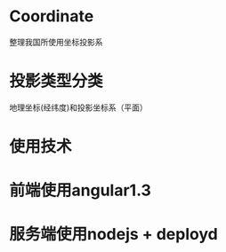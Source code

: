# Coordinate
整理我国所使用坐标投影系

# 投影类型分类
地理坐标(经纬度)和投影坐标系（平面）

# 使用技术
# 前端使用angular1.3
# 服务端使用nodejs + deployd
